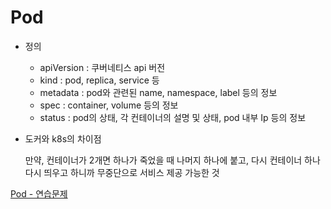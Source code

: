 # Pod

- 정의
    - apiVersion : 쿠버네티스 api 버전
    - kind : pod, replica, service 등
    - metadata : pod와 관련된 name, namespace, label 등의 정보
    - spec : container, volume 등의 정보
    - status : pod의 상태, 각 컨테이너의 설명 및 상태, pod 내부 Ip 등의 정보
    
- 도커와 k8s의 차이점
    
    만약, 컨테이너가 2개면 하나가 죽었을 때 나머지 하나에 붙고, 다시 컨테이너 하나 다시 띄우고 하니까 무중단으로 서비스 제공 가능한 것
    

[Pod - 연습문제](Pod%20c9564e8a14e543dfa0ac8bdc93a820ca/Pod%20-%20%E1%84%8B%E1%85%A7%E1%86%AB%E1%84%89%E1%85%B3%E1%86%B8%E1%84%86%E1%85%AE%E1%86%AB%E1%84%8C%E1%85%A6%20abbe315c20044329a2bbf71d13e07a10.md)